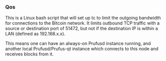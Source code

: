 ### Qos ###

This is a Linux bash script that will set up tc to limit the outgoing bandwidth for connections to the Bitcoin network. It limits outbound TCP traffic with a source or destination port of 51472, but not if the destination IP is within a LAN (defined as 192.168.x.x).

This means one can have an always-on Prufusd instance running, and another local Prufusd/Prufus-qt instance which connects to this node and receives blocks from it.
